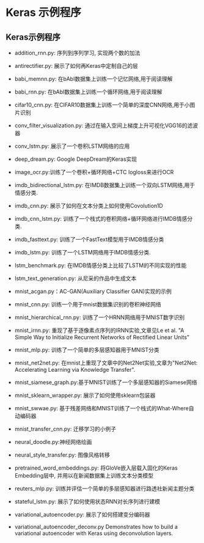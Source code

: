 # Keras 示例程序


## Keras示例程序


* addition_rnn.py: 序列到序列学习, 实现两个数的加法

* antirectifier.py: 展示了如何再Keras中定制自己的层

* babi_memnn.py: 在bAbI数据集上训练一个记忆网络,用于阅读理解

* babi_rnn.py: 在bAbI数据集上训练一个循环网络,用于阅读理解

* cifar10_cnn.py: 在CIFAR10数据集上训练一个简单的深度CNN网络,用于小图片识别

* conv_filter_visualization.py: 通过在输入空间上梯度上升可视化VGG16的滤波器

* conv_lstm.py: 展示了一个卷积LSTM网络的应用

* deep_dream.py: Google DeepDream的Keras实现

* image_ocr.py:训练了一个卷积+循环网络+CTC logloss来进行OCR

* imdb_bidirectional_lstm.py: 在IMDB数据集上训练一个双向LSTM网络,用于情感分类.

* imdb_cnn.py: 展示了如何在文本分类上如何使用Covolution1D

* imdb_cnn_lstm.py: 训练了一个栈式的卷积网络+循环网络进行IMDB情感分类.

* imdb_fasttext.py: 训练了一个FastText模型用于IMDB情感分类

* imdb_lstm.py: 训练了一个LSTM网络用于IMDB情感分类.

* lstm_benchmark.py: 在IMDB情感分类上比较了LSTM的不同实现的性能

* lstm_text_generation.py: 从尼采的作品中生成文本

* mnist_acgan.py：AC-GAN(Auxiliary Classifier GAN)实现的示例

* mnist_cnn.py: 训练一个用于mnist数据集识别的卷积神经网络

* mnist_hierarchical_rnn.py: 训练了一个HRNN网络用于MNIST数字识别

* mnist_irnn.py: 重现了基于逐像素点序列的IRNN实验,文章见Le et al. "A Simple Way to Initialize Recurrent Networks of Rectified Linear Units"

* mnist_mlp.py: 训练了一个简单的多层感知器用于MNIST分类

* mnist_net2net.py: 在mnist上重现了文章中的Net2Net实验,文章为"Net2Net: Accelerating Learning via Knowledge Transfer".

* mnist_siamese_graph.py:基于MNIST训练了一个多层感知器的Siamese网络

* mnist_sklearn_wrapper.py: 展示了如何使用sklearn包装器

* mnist_swwae.py: 基于残差网络和MNIST训练了一个栈式的What-Where自动编码器

* mnist_transfer_cnn.py: 迁移学习的小例子

* neural_doodle.py:神经网络绘画

* neural_style_transfer.py: 图像风格转移

* pretrained_word_embeddings.py: 将GloVe嵌入层载入固化的Keras Embedding层中, 并用以在新闻数据集上训练文本分类模型

* reuters_mlp.py: 训练并评估一个简单的多层感知器进行路透社新闻主题分类

* stateful_lstm.py: 展示了如何使用状态RNN对长序列进行建模

* variational_autoencoder.py: 展示了如何搭建变分编码器

* variational_autoencoder_deconv.py Demonstrates how to build a variational autoencoder with Keras using deconvolution layers.
